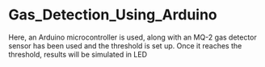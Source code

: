 # Gas_Detection_Using_Arduino
Here, an Arduino microcontroller is used, along with an MQ-2 gas detector sensor has been used and the threshold is set up. Once it reaches the threshold, results will be simulated in LED
